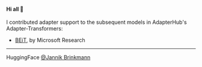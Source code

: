 #### Hi all 👋

I contributed adapter support to the subsequent models in AdapterHub's Adapter-Transformers: 
* [BEiT](https://arxiv.org/abs/2106.08254), by Microsoft Research

---

HuggingFace [@Jannik Brinkmann](https://huggingface.co/jbrinkma) 
